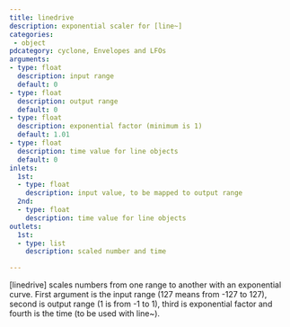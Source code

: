```yaml
---
title: linedrive
description: exponential scaler for [line~]
categories:
 - object
pdcategory: cyclone, Envelopes and LFOs
arguments:
- type: float
  description: input range
  default: 0
- type: float
  description: output range
  default: 0
- type: float
  description: exponential factor (minimum is 1)
  default: 1.01
- type: float
  description: time value for line objects
  default: 0
inlets:
  1st:
  - type: float
    description: input value, to be mapped to output range
  2nd:
  - type: float
    description: time value for line objects
outlets:
  1st:
  - type: list
    description: scaled number and time

---
```


[linedrive] scales numbers from one range to another with an exponential curve. First argument is the input range (127 means from -127 to 127), second is output range (1 is from -1 to 1), third is exponential factor and fourth is the time (to be used with line~).

